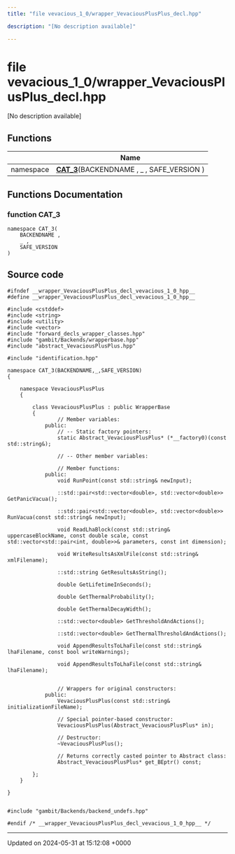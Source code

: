 ```yaml
---
title: "file vevacious_1_0/wrapper_VevaciousPlusPlus_decl.hpp"

description: "[No description available]"

---
```


# file vevacious_1_0/wrapper_VevaciousPlusPlus_decl.hpp

[No description available]

## Functions

|                | Name           |
| -------------- | -------------- |
| namespace | **[CAT_3](/documentation/code/files/wrapper__vevaciousplusplus__decl_8hpp/#function-cat-3)**(BACKENDNAME , _ , SAFE_VERSION ) |


## Functions Documentation

### function CAT_3

```
namespace CAT_3(
    BACKENDNAME ,
    _ ,
    SAFE_VERSION 
)
```




## Source code

```
#ifndef __wrapper_VevaciousPlusPlus_decl_vevacious_1_0_hpp__
#define __wrapper_VevaciousPlusPlus_decl_vevacious_1_0_hpp__

#include <cstddef>
#include <string>
#include <utility>
#include <vector>
#include "forward_decls_wrapper_classes.hpp"
#include "gambit/Backends/wrapperbase.hpp"
#include "abstract_VevaciousPlusPlus.hpp"

#include "identification.hpp"

namespace CAT_3(BACKENDNAME,_,SAFE_VERSION)
{
    
    namespace VevaciousPlusPlus
    {
        
        class VevaciousPlusPlus : public WrapperBase
        {
                // Member variables: 
            public:
                // -- Static factory pointers: 
                static Abstract_VevaciousPlusPlus* (*__factory0)(const std::string&);
        
                // -- Other member variables: 
        
                // Member functions: 
            public:
                void RunPoint(const std::string& newInput);
        
                ::std::pair<std::vector<double>, std::vector<double>> GetPanicVacua();
        
                ::std::pair<std::vector<double>, std::vector<double>> RunVacua(const std::string& newInput);
        
                void ReadLhaBlock(const std::string& uppercaseBlockName, const double scale, const std::vector<std::pair<int, double>>& parameters, const int dimension);
        
                void WriteResultsAsXmlFile(const std::string& xmlFilename);
        
                ::std::string GetResultsAsString();
        
                double GetLifetimeInSeconds();
        
                double GetThermalProbability();
        
                double GetThermalDecayWidth();
        
                ::std::vector<double> GetThresholdAndActions();
        
                ::std::vector<double> GetThermalThresholdAndActions();
        
                void AppendResultsToLhaFile(const std::string& lhaFilename, const bool writeWarnings);
        
                void AppendResultsToLhaFile(const std::string& lhaFilename);
        
        
                // Wrappers for original constructors: 
            public:
                VevaciousPlusPlus(const std::string& initializationFileName);
        
                // Special pointer-based constructor: 
                VevaciousPlusPlus(Abstract_VevaciousPlusPlus* in);
        
                // Destructor: 
                ~VevaciousPlusPlus();
        
                // Returns correctly casted pointer to Abstract class: 
                Abstract_VevaciousPlusPlus* get_BEptr() const;
        
        };
    }
    
}


#include "gambit/Backends/backend_undefs.hpp"

#endif /* __wrapper_VevaciousPlusPlus_decl_vevacious_1_0_hpp__ */
```


-------------------------------

Updated on 2024-05-31 at 15:12:08 +0000

